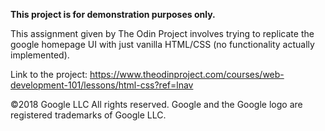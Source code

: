 **This project is for demonstration purposes only.**

This assignment given by The Odin Project involves trying to replicate the google homepage UI with just vanilla HTML/CSS (no functionality actually implemented).

Link to the project: https://www.theodinproject.com/courses/web-development-101/lessons/html-css?ref=lnav

©2018 Google LLC All rights reserved. Google and the Google logo are registered trademarks of Google LLC.
